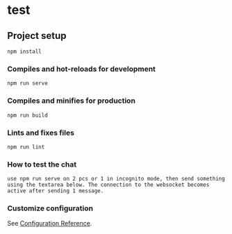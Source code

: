 # test

## Project setup
```
npm install
```

### Compiles and hot-reloads for development
```
npm run serve
```

### Compiles and minifies for production
```
npm run build
```

### Lints and fixes files
```
npm run lint
```

### How to test the chat
```
use npm run serve on 2 pcs or 1 in incognito mode, then send something using the textarea below. The connection to the websocket becomes active after sending 1 message.
```

### Customize configuration
See [Configuration Reference](https://cli.vuejs.org/config/).
